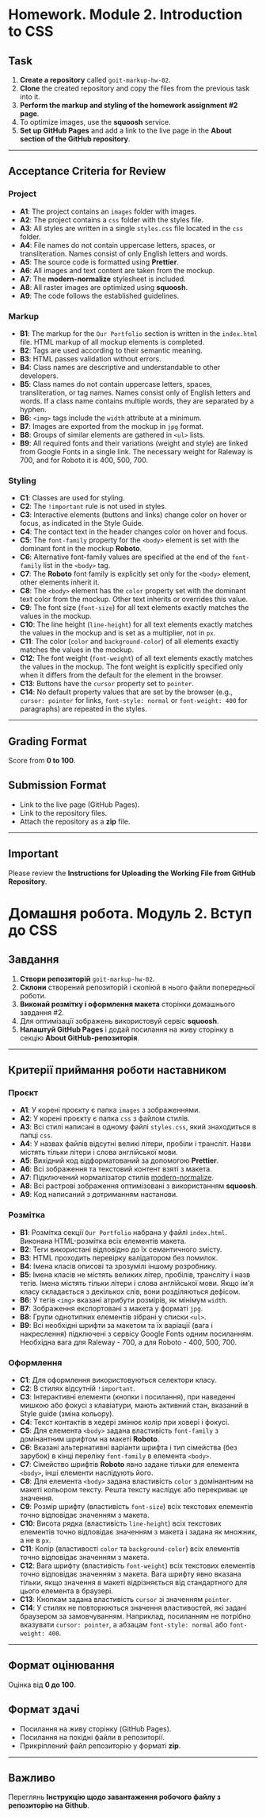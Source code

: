 # Homework. Module 2. Introduction to CSS

## Task

1. **Create a repository** called `goit-markup-hw-02`.
2. **Clone** the created repository and copy the files from the previous task into it.
3. **Perform the markup and styling of the homework assignment #2 page**.
4. To optimize images, use the **squoosh** service.
5. **Set up GitHub Pages** and add a link to the live page in the **About section of the GitHub repository**.

---

## Acceptance Criteria for Review

### Project

- **A1**: The project contains an `images` folder with images.
- **A2**: The project contains a `css` folder with the styles file.
- **A3**: All styles are written in a single `styles.css` file located in the `css` folder.
- **A4**: File names do not contain uppercase letters, spaces, or transliteration. Names consist of only English letters and words.
- **A5**: The source code is formatted using **Prettier**.
- **A6**: All images and text content are taken from the mockup.
- **A7**: The **modern-normalize** stylesheet is included.
- **A8**: All raster images are optimized using **squoosh**.
- **A9**: The code follows the established guidelines.

### Markup

- **B1**: The markup for the `Our Portfolio` section is written in the `index.html` file. HTML markup of all mockup elements is completed.
- **B2**: Tags are used according to their semantic meaning.
- **B3**: HTML passes validation without errors.
- **B4**: Class names are descriptive and understandable to other developers.
- **B5**: Class names do not contain uppercase letters, spaces, transliteration, or tag names. Names consist only of English letters and words. If a class name contains multiple words, they are separated by a hyphen.
- **B6**: `<img>` tags include the `width` attribute at a minimum.
- **B7**: Images are exported from the mockup in `jpg` format.
- **B8**: Groups of similar elements are gathered in `<ul>` lists.
- **B9**: All required fonts and their variations (weight and style) are linked from Google Fonts in a single link. The necessary weight for Raleway is 700, and for Roboto it is 400, 500, 700.

### Styling

- **C1**: Classes are used for styling.
- **C2**: The `!important` rule is not used in styles.
- **C3**: Interactive elements (buttons and links) change color on hover or focus, as indicated in the Style Guide.
- **C4**: The contact text in the header changes color on hover and focus.
- **C5**: The `font-family` property for the `<body>` element is set with the dominant font in the mockup **Roboto**.
- **C6**: Alternative font-family values are specified at the end of the `font-family` list in the `<body>` tag.
- **C7**: The **Roboto** font family is explicitly set only for the `<body>` element, other elements inherit it.
- **C8**: The `<body>` element has the `color` property set with the dominant text color from the mockup. Other text inherits or overrides this value.
- **C9**: The font size (`font-size`) for all text elements exactly matches the values in the mockup.
- **C10**: The line height (`line-height`) for all text elements exactly matches the values in the mockup and is set as a multiplier, not in `px`.
- **C11**: The color (`color` and `background-color`) of all elements exactly matches the values in the mockup.
- **C12**: The font weight (`font-weight`) of all text elements exactly matches the values in the mockup. The font weight is explicitly specified only when it differs from the default for the element in the browser.
- **C13**: Buttons have the `cursor` property set to `pointer`.
- **C14**: No default property values that are set by the browser (e.g., `cursor: pointer` for links, `font-style: normal` or `font-weight: 400` for paragraphs) are repeated in the styles.

---

## Grading Format

Score from **0 to 100**.

## Submission Format

- Link to the live page (GitHub Pages).
- Link to the repository files.
- Attach the repository as a **zip** file.

---

## Important

Please review the **Instructions for Uploading the Working File from GitHub Repository**.



# Домашня робота. Модуль 2. Вступ до CSS

## Завдання

1. **Створи репозиторій** `goit-markup-hw-02`.
2. **Склони** створений репозиторій і скопіюй в нього файли попередньої роботи.
3. **Виконай розмітку і оформлення макета** сторінки домашнього завдання #2.
4. Для оптимізації зображень використовуй сервіс **squoosh**.
5. **Налаштуй GitHub Pages** і додай посилання на живу сторінку в секцію **About GitHub-репозиторія**.

---

## Критерії приймання роботи наставником

### Проєкт

- **A1**: У корені проєкту є папка `images` з зображеннями.
- **A2**: У корені проєкту є папка `css` з файлом стилів.
- **A3**: Всі стилі написані в одному файлі `styles.css`, який знаходиться в папці `css`.
- **A4**: У назвах файлів відсутні великі літери, пробіли і трансліт. Назви містять тільки літери і слова англійської мови.
- **A5**: Вихідний код відформатований за допомогою **Prettier**.
- **A6**: Всі зображення та текстовий контент взяті з макета.
- **A7**: Підключений нормалізатор стилів [modern-normalize](https://cdnjs.com/libraries/modern-normalize).
- **A8**: Всі растрові зображення оптимізовані з використанням **squoosh**.
- **A9**: Код написаний з дотриманням настанови.

### Розмітка

- **B1**: Розмітка секції `Our Portfolio` набрана у файлі `index.html`. Виконана HTML-розмітка всіх елементів макета.
- **B2**: Теги використані відповідно до їх семантичного змісту.
- **B3**: HTML проходить перевірку валідатором без помилок.
- **B4**: Імена класів описові та зрозумілі іншому розробнику.
- **B5**: Імена класів не містять великих літер, пробілів, трансліту і назв тегів. Імена містять тільки літери і слова англійської мови. Якщо ім'я класу складається з декількох слів, вони розділяються дефісом.
- **B6**: У тегів `<img>` вказані атрибути розмірів, як мінімум `width`.
- **B7**: Зображення експортовані з макета у форматі `jpg`.
- **B8**: Групи однотипних елементів зібрані у списки `<ul>`.
- **B9**: Всі необхідні шрифти за макетом та їх варіації (вага і накреслення) підключені з сервісу Google Fonts одним посиланням. Необхідна вага для Raleway - 700, а для Roboto - 400, 500, 700.

### Оформлення

- **C1**: Для оформлення використовуються селектори класу.
- **C2**: В стилях відсутній `!important`.
- **C3**: Інтерактивні елементи (кнопки і посилання), при наведенні мишкою або фокусі з клавіатури, мають активний стан, вказаний в Style guide (зміна кольору).
- **C4**: Текст контактів в хедері змінює колір при ховері і фокусі.
- **C5**: Для елемента `<body>` задана властивість `font-family` з домінантним шрифтом на макеті **Roboto**.
- **C6**: Вказані альтернативні варіанти шрифта і тип сімейства (без зарубок) в кінці переліку `font-family` в елемента `<body>`.
- **C7**: Сімейство шрифтів **Roboto** явно задане тільки для елемента `<body>`, інші елементи наслідують його.
- **C8**: Для елемента `<body>` задана властивість `color` з домінантним на макеті кольором тексту. Решта тексту наслідує або перекриває це значення.
- **C9**: Розмір шрифту (властивість `font-size`) всіх текстових елементів точно відповідає значенням з макета.
- **C10**: Висота рядка (властивість `line-height`) всіх текстових елементів точно відповідає значенням з макета і задана як множник, а не в `px`.
- **C11**: Колір (властивості `color` та `background-color`) всіх елементів точно відповідає значенням з макета.
- **C12**: Вага шрифту (властивість `font-weight`) всіх текстових елементів точно відповідає значенням з макета. Вага шрифту явно вказана тільки, якщо значення в макеті відрізняється від стандартного для цього елемента в браузері.
- **C13**: Кнопкам задана властивість `cursor` зі значенням `pointer`.
- **C14**: У стилях не повторюються значення властивостей, які задані браузером за замовчуванням. Наприклад, посиланням не потрібно вказувати `cursor: pointer`, а абзацам `font-style: normal` або `font-weight: 400`.

---

## Формат оцінювання

Оцінка від **0 до 100**.

## Формат здачi

- Посилання на живу сторінку (GitHub Pages).
- Посилання на похідні файли в репозиторії.
- Прикріплений файл репозиторію у форматі **zip**.

---

## Важливо

Переглянь **Інструкцію щодо завантаження робочого файлу з репозиторію на Github**.


